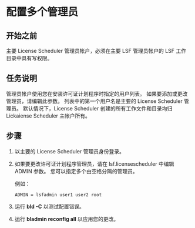 # 配置多个管理员

## 开始之前

主要 License Scheduler 管理员帐户，必须在主要 LSF 管理员帐户的 LSF 工作目录中具有写权限。

## 任务说明

管理员帐户使用您在安装许可证计划程序时指定的用户列表。 如果要添加或更改管理员，请编辑此参数。 列表中的第一个用户名是主要的 License Scheduler 管理员。 默认情况下，License Scheduler 创建的所有工作文件和目录均归 Lickaiense Scheduler 主帐户所有。

## 步骤

1. 以主要的 License Scheduler 管理员身份登录。

2. 如果要更改许可证计划程序管理员，请在 lsf.licensescheduler 中编辑 ADMIN 参数。 您可以指定多个由空格分隔的管理员。

   例如：

   `ADMIN = lsfadmin user1 user2 root`

3. 运行 **bld -C** 以测试配置错误。

4. 运行 **bladmin reconfig all** 以应用您的更改。